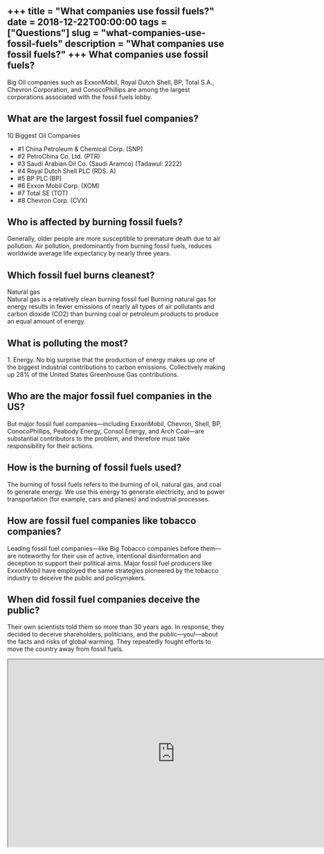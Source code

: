 +++
title = "What companies use fossil fuels?"
date = 2018-12-22T00:00:00
tags = ["Questions"]
slug = "what-companies-use-fossil-fuels"
description = "What companies use fossil fuels?"
+++
What companies use fossil fuels?
--------------------------------

Big Oil companies such as ExxonMobil, Royal Dutch Shell, BP, Total S.A., Chevron Corporation, and ConocoPhillips are among the largest corporations associated with the fossil fuels lobby.

What are the largest fossil fuel companies?
-------------------------------------------

10 Biggest Oil Companies

- \#1 China Petroleum &amp; Chemical Corp. (SNP)
- \#2 PetroChina Co. Ltd. (PTR)
- \#3 Saudi Arabian Oil Co. (Saudi Aramco) (Tadawul: 2222)
- \#4 Royal Dutch Shell PLC (RDS. A)
- \#5 BP PLC (BP)
- \#6 Exxon Mobil Corp. (XOM)
- \#7 Total SE (TOT)
- \#8 Chevron Corp. (CVX)

Who is affected by burning fossil fuels?
----------------------------------------

Generally, older people are more susceptible to premature death due to air pollution. Air pollution, predominantly from burning fossil fuels, reduces worldwide average life expectancy by nearly three years.

Which fossil fuel burns cleanest?
---------------------------------

Natural gas  
Natural gas is a relatively clean burning fossil fuel Burning natural gas for energy results in fewer emissions of nearly all types of air pollutants and carbon dioxide (CO2) than burning coal or petroleum products to produce an equal amount of energy.

What is polluting the most?
---------------------------

1\. Energy. No big surprise that the production of energy makes up one of the biggest industrial contributions to carbon emissions. Collectively making up 28% of the United States Greenhouse Gas contributions.

Who are the major fossil fuel companies in the US?
--------------------------------------------------

But major fossil fuel companies—including ExxonMobil, Chevron, Shell, BP, ConocoPhillips, Peabody Energy, Consol Energy, and Arch Coal—are substantial contributors to the problem, and therefore must take responsibility for their actions.

How is the burning of fossil fuels used?
----------------------------------------

The burning of fossil fuels refers to the burning of oil, natural gas, and coal to generate energy. We use this energy to generate electricity, and to power transportation (for example, cars and planes) and industrial processes.

How are fossil fuel companies like tobacco companies?
-----------------------------------------------------

Leading fossil fuel companies—like Big Tobacco companies before them—are noteworthy for their use of active, intentional disinformation and deception to support their political aims. Major fossil fuel producers like ExxonMobil have employed the same strategies pioneered by the tobacco industry to deceive the public and policymakers.

When did fossil fuel companies deceive the public?
--------------------------------------------------

Their own scientists told them so more than 30 years ago. In response, they decided to deceive shareholders, politicians, and the public—you!—about the facts and risks of global warming. They repeatedly fought efforts to move the country away from fossil fuels.

<iframe allow="accelerometer; autoplay; clipboard-write; encrypted-media; gyroscope; picture-in-picture" allowfullscreen="" class="__youtube_prefs__  epyt-is-override  no-lazyload" data-no-lazy="1" data-origheight="433" data-origwidth="770" data-skipgform_ajax_framebjll="" height="433" id="_ytid_85796" loading="lazy" src="https://www.youtube.com/embed/Z9W7_iDAdiY?enablejsapi=1&autoplay=0&cc_load_policy=0&cc_lang_pref=&iv_load_policy=1&loop=0&modestbranding=0&rel=1&fs=1&playsinline=0&autohide=2&theme=dark&color=red&controls=1&" title="YouTube player" width="770"></iframe>